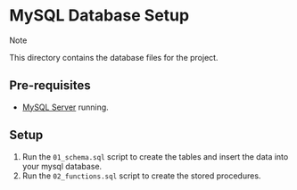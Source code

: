 # MySQL Database Setup
> [!NOTE]
This directory contains the database files for the project.

## Pre-requisites
- [MySQL Server](https://dev.mysql.com/downloads/mysql/) running.

## Setup
1. Run the `01_schema.sql` script to create the tables and insert the data into your mysql database.
2. Run the `02_functions.sql` script to create the stored procedures.

